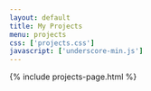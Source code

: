 ```yaml
---
layout: default
title: My Projects
menu: projects
css: ['projects.css']
javascript: ['underscore-min.js']
---
```

{% include projects-page.html %}